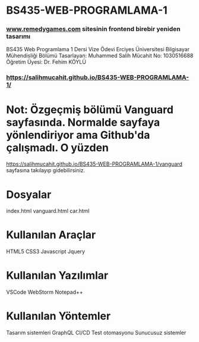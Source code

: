 # BS435-WEB-PROGRAMLAMA-1

### www.remedygames.com sitesinin frontend birebir yeniden tasarımı

BS435 Web Programlama 1 Dersi Vize Ödevi
Erciyes Üniversitesi Bilgisayar Mühendisliği Bölümü
Tasarlayan: Muhammed Salih Mücahit 
No: 1030516688
Öğretim Üyesi: Dr. Fehim KÖYLÜ

### https://salihmucahit.github.io/BS435-WEB-PROGRAMLAMA-1/

# Not: Özgeçmiş bölümü Vanguard sayfasında. Normalde sayfaya yönlendiriyor ama Github'da çalışmadı. O yüzden  
https://salihmucahit.github.io/BS435-WEB-PROGRAMLAMA-1/vanguard   sayfasına takılayıp gidebilirsiniz.

# Dosyalar
index.html
vanguard.html
car.html

# Kullanılan Araçlar
HTML5
CSS3
Javascript
Jquery

# Kullanılan Yazılımlar
VSCode
WebStorm
Notepad++

# Kullanılan Yöntemler
Tasarım sistemleri
GraphQL
CI/CD
Test otomasyonu
Sunucusuz sistemler
